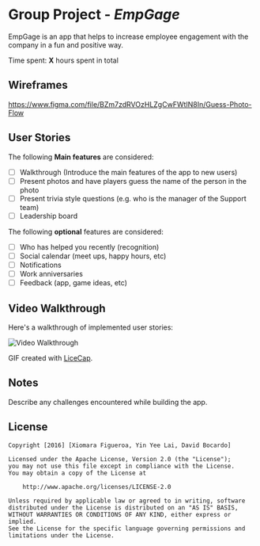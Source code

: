 # Group Project - *EmpGage*

EmpGage is an app that helps to increase employee engagement with the company in a fun and positive way.

Time spent: **X** hours spent in total

## Wireframes

https://www.figma.com/file/BZm7zdRVOzHLZgCwFWtIN8In/Guess-Photo-Flow

## User Stories

The following **Main features** are considered:

- [ ] Walkthrough (Introduce the main features of the app to new users)
- [ ] Present photos and have players guess the name of the person in the photo
- [ ] Present trivia style questions (e.g. who is the manager of the Support team)
- [ ] Leadership board

The following **optional** features are considered:

- [ ] Who has helped you recently (recognition)
- [ ] Social calendar (meet ups, happy hours, etc)
- [ ] Notifications
- [ ] Work anniversaries
- [ ] Feedback (app, game ideas, etc)

## Video Walkthrough

Here's a walkthrough of implemented user stories:

<img src='http://i.imgur.com/link/to/your/gif/file.gif' title='Video Walkthrough' width='' alt='Video Walkthrough' />

GIF created with [LiceCap](http://www.cockos.com/licecap/).

## Notes

Describe any challenges encountered while building the app.

## License

    Copyright [2016] [Xiomara Figueroa, Yin Yee Lai, David Bocardo]

    Licensed under the Apache License, Version 2.0 (the "License");
    you may not use this file except in compliance with the License.
    You may obtain a copy of the License at

        http://www.apache.org/licenses/LICENSE-2.0

    Unless required by applicable law or agreed to in writing, software
    distributed under the License is distributed on an "AS IS" BASIS,
    WITHOUT WARRANTIES OR CONDITIONS OF ANY KIND, either express or implied.
    See the License for the specific language governing permissions and
    limitations under the License.
